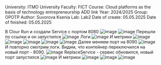 University: ITMO University Faculty: FICT Course: Cloud platforms as the basis of technology entrepreneurship ADD link Year: 2024/2025 Group: OPOTP Author: Suvorova Ksenia Lab: Lab2 Date of create: 05.05.2025 Date of finished: 05.05.2025

В Clour Run и создали Service с портом 8080
![image](https://github.com/user-attachments/assets/d7d978c3-cdf2-4a04-9dbf-2b1c4b674286)
![image](https://github.com/user-attachments/assets/1c69e4cd-7717-42f5-afc1-1ed63c48f398)
Перешли по ссылки и он запустился
![image](https://github.com/user-attachments/assets/919469e8-bb3b-4289-b1ba-b86c986cdd06)
Логи
![image](https://github.com/user-attachments/assets/f376c97c-4958-4c24-9749-cace43f09790)
И метрики
![image](https://github.com/user-attachments/assets/5cf91cbd-f28e-43ef-8927-09e56c28082b)
![image](https://github.com/user-attachments/assets/e76bfa5b-13c6-451d-8c59-0a14643ec747)
![image](https://github.com/user-attachments/assets/4a3deece-8f41-42b7-9d53-31a3ce2bddd0)
![image](https://github.com/user-attachments/assets/afb3e808-7b26-44c7-92f4-37820b8c8132)
![image](https://github.com/user-attachments/assets/346ccf6a-556e-44c4-bfa5-ea6b551c3a22)
Далее меняем порт на 8090
![image](https://github.com/user-attachments/assets/13603286-c561-4f7f-988e-b521d4b30f1d)
И повторно смотрим логи. Видим, что контейнер переключился на новый порт - 8090.
![image](https://github.com/user-attachments/assets/884a8980-eb57-4f90-ab3a-9786d72f860a)
ReplaceService - сервис обновился, новый порт запустился
![image](https://github.com/user-attachments/assets/4fe82141-c33b-4777-88d2-3306121945e7)
И метрики
![image](https://github.com/user-attachments/assets/3abd9c51-c0df-4ec9-83d5-ecff66a1365d)
![image](https://github.com/user-attachments/assets/e040b75b-583e-4d74-9f99-172f3860a7d7)
![image](https://github.com/user-attachments/assets/ea7f173d-49bd-4ea9-8d91-1ac9e1368471)









